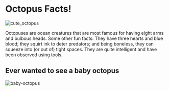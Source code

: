 # Octopus Facts!

![cute_octopus](https://cdn.mos.cms.futurecdn.net/9HYtEEWo4XCpBcUrATaMBn-1200-80.jpg.webp)

Octopuses are ocean creatures that are most famous for having eight arms and bulbous heads. Some other fun facts: They have three hearts and blue blood; they squirt ink to deter predators; and being boneless, they can squeeze into (or out of) tight spaces. They are quite intelligent and have been observed using tools.

## Ever wanted to see a baby octopus
![baby-octopus](https://cdn.mos.cms.futurecdn.net/2j6RuSW6nnx9vRg9LhbXqb-1200-80.jpg)